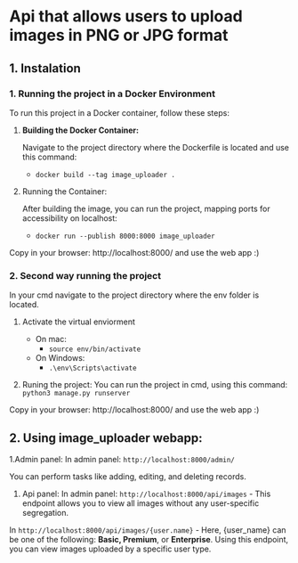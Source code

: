 # Api that allows users to upload images in PNG or JPG format

## 1. Instalation
### 1. Running the project in a Docker Environment

To run this project in a Docker container, follow these steps:

1. **Building the Docker Container:**
   
   Navigate to the project directory where the Dockerfile is located and use this command:

    * ```docker build --tag image_uploader .```
2. Running the Container:
   
    After building the image, you can run the project, mapping ports for accessibility on localhost:

    * ```docker run --publish 8000:8000 image_uploader```

  
  Copy in your browser: http://localhost:8000/ and use the web app :) 

### 2. Second way running the project

  In your cmd navigate to the project directory where the env folder is located.

1. Activate the virtual enviorment
   * On mac:
       *  ```source env/bin/activate```
   * On Windows:
       *  ```.\env\Scripts\activate```

2. Runing the project:
  You can run the project in cmd, using this command:
  ```python3 manage.py runserver```

  Copy in your browser: http://localhost:8000/ and use the web app :)

##  2. Using image_uploader webapp:

1.Admin panel:
    In admin  panel: ```http://localhost:8000/admin/```

  You can perform tasks like adding, editing, and deleting records.
  
1. Api panel:
   In admin  panel: ```http://localhost:8000/api/images``` -  This endpoint allows you to view all images without any user-specific segregation.

  
  In ```http://localhost:8000/api/images/{user.name}``` - Here, {user_name} can be one of the following: **Basic, Premium**, or **Enterprise**. Using this endpoint, you can view images uploaded by a specific user type.








